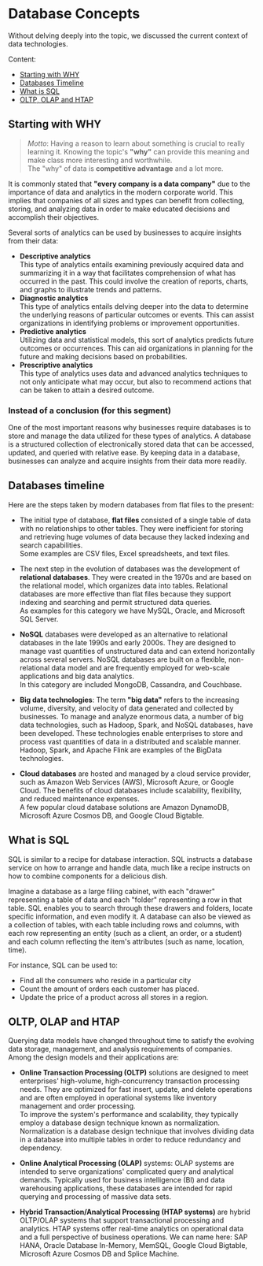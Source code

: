 # Database Concepts

Without delving deeply into the topic, we discussed the current context of data technologies.

Content:
- [Starting with WHY](Database-concepts.md#starting-with-why)
- [Databases Timeline](Database-concepts.md#databases-timeline)
- [What is SQL](Database-concepts.md#what-is-sql)
- [OLTP, OLAP and HTAP](Database-concepts.md#oltp-olap-and-htap)

## Starting with WHY

>*Motto*: Having a reason to learn about something is crucial to really learning it. 
>Knowing the topic's **"why"** can provide this meaning and make class more interesting and worthwhile.  
>The "why" of data is **competitive advantage** and a lot more.

It is commonly stated that **"every company is a data company"** due to the importance of data and analytics in the modern corporate world. This implies that companies of all sizes and types can benefit from collecting, storing, and analyzing data in order to make educated decisions and accomplish their objectives.

Several sorts of analytics can be used by businesses to acquire insights from their data:
- **Descriptive analytics**  
This type of analytics entails examining previously acquired data and summarizing it in a way that facilitates comprehension of what has occurred in the past. This could involve the creation of reports, charts, and graphs to illustrate trends and patterns.
- **Diagnostic analytics**  
This type of analytics entails delving deeper into the data to determine the underlying reasons of particular outcomes or events. This can assist organizations in identifying problems or improvement opportunities.  
- **Predictive analytics**  
Utilizing data and statistical models, this sort of analytics predicts future outcomes or occurrences. This can aid organizations in planning for the future and making decisions based on probabilities.
- **Prescriptive analytics**  
This type of analytics uses data and advanced analytics techniques to not only anticipate what may occur, but also to recommend actions that can be taken to attain a desired outcome.

### Instead of a conclusion (for this segment)
One of the most important reasons why businesses require databases is to store and manage the data utilized for these types of analytics. A database is a structured collection of electronically stored data that can be accessed, updated, and queried with relative ease. By keeping data in a database, businesses can analyze and acquire insights from their data more readily.

## Databases timeline

Here are the steps taken by modern databases from flat files to the present:

- The initial type of database, **flat files** consisted of a single table of data with no relationships to other tables. They were inefficient for storing and retrieving huge volumes of data because they lacked indexing and search capabilities.  
Some examples are CSV files, Excel spreadsheets, and text files.

- The next step in the evolution of databases was the development of **relational databases**. They were created in the 1970s and are based on the relational model, which organizes data into tables. Relational databases are more effective than flat files because they support indexing and searching and permit structured data queries.  
As examples for this category we have MySQL, Oracle, and Microsoft SQL Server.

- **NoSQL** databases were developed as an alternative to relational databases in the late 1990s and early 2000s. They are designed to manage vast quantities of unstructured data and can extend horizontally across several servers. NoSQL databases are built on a flexible, non-relational data model and are frequently employed for web-scale applications and big data analytics.  
In this category are included MongoDB, Cassandra, and Couchbase.

- **Big data technologies**: The term **"big data"** refers to the increasing volume, diversity, and velocity of data generated and collected by businesses. To manage and analyze enormous data, a number of big data technologies, such as Hadoop, Spark, and NoSQL databases, have been developed. These technologies enable enterprises to store and process vast quantities of data in a distributed and scalable manner.  
Hadoop, Spark, and Apache Flink are examples of the BigData technologies.

- **Cloud databases** are hosted and managed by a cloud service provider, such as Amazon Web Services (AWS), Microsoft Azure, or Google Cloud. The benefits of cloud databases include scalability, flexibility, and reduced maintenance expenses.  
A few popular cloud database solutions are Amazon DynamoDB, Microsoft Azure Cosmos DB, and Google Cloud Bigtable.

## What is SQL

SQL is similar to a recipe for database interaction. SQL instructs a database service on how to arrange and handle data, much like a recipe instructs on how to combine components for a delicious dish.

Imagine a database as a large filing cabinet, with each "drawer" representing a table of data and each "folder" representing a row in that table. SQL enables you to search through these drawers and folders, locate specific information, and even modify it.
A database can also be viewed as a collection of tables, with each table including rows and columns, with each row representing an entity (such as a client, an order, or a student) and each column reflecting the item's attributes (such as name, location, time).

For instance, SQL can be used to:
- Find all the consumers who reside in a particular city
- Count the amount of orders each customer has placed.
- Update the price of a product across all stores in a region.

## OLTP, OLAP and HTAP

Querying data models have changed throughout time to satisfy the evolving data storage, management, and analysis requirements of companies. 
Among the design models and their applications are:

- **Online Transaction Processing (OLTP)** solutions are designed to meet enterprises' high-volume, high-concurrency transaction processing needs. They are optimized for fast insert, update, and delete operations and are often employed in operational systems like inventory management and order processing.  
To improve the system's performance and scalability, they typically employ a database design technique known as normalization.  
Normalization is a database design technique that involves dividing data in a database into multiple tables in order to reduce redundancy and dependency. 

- **Online Analytical Processing (OLAP)** systems: OLAP systems are intended to serve organizations' complicated query and analytical demands. Typically used for business intelligence (BI) and data warehousing applications, these databases are intended for rapid querying and processing of massive data sets.

- **Hybrid Transaction/Analytical Processing (HTAP systems)** are hybrid OLTP/OLAP systems that support transactional processing and analytics. HTAP systems offer real-time analytics on operational data and a full perspective of business operations. We can name here: SAP HANA, Oracle Database In-Memory, MemSQL, Google Cloud Bigtable, Microsoft Azure Cosmos DB and Splice Machine.
